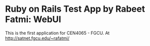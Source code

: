 # Ruby on Rails Test App by Rabeet Fatmi: WebUI

This is the first application for CEN4065 - FGCU.
At http://satnet.fgcu.edu/~rafatmi/